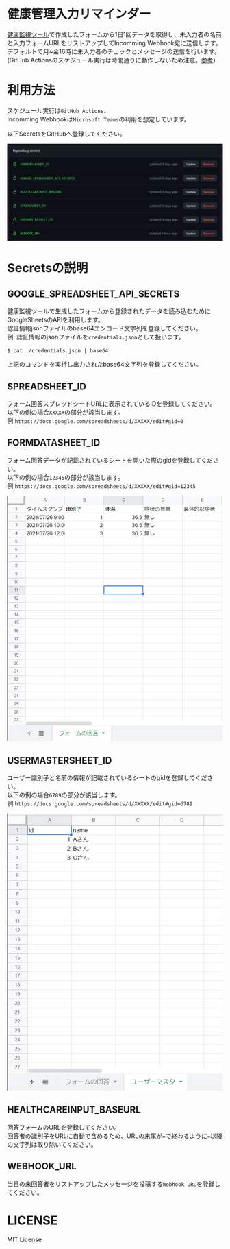 # 健康管理入力リマインダー
[健康監視ツール](https://www.health-monitoring.net/)で作成したフォームから1日1回データを取得し、未入力者の名前と入力フォームURLをリストアップしてIncomming Webhook宛に送信します。  
デフォルトで月~金16時に未入力者のチェックとメッセージの送信を行います。  
(GitHub Actionsのスケジュール実行は時間通りに動作しないため注意。[参考](https://docs.github.com/ja/actions/reference/events-that-trigger-workflows#scheduled-events))

# 利用方法
スケジュール実行は`GitHub Actions`、  
Incomming Webhookは`Microsoft Teams`の利用を想定しています。

以下SecretsをGitHubへ登録してください。

![](require_secrets.png)


# Secretsの説明
## GOOGLE_SPREADSHEET_API_SECRETS
健康監視ツールで生成したフォームから登録されたデータを読み込むためにGoogleSheetsのAPIを利用します。  
認証情報jsonファイルのbase64エンコード文字列を登録してください。  
例: 認証情報のjsonファイルを`credentials.json`として扱います。  
``` shell
$ cat ./credentials.json | base64
```
上記のコマンドを実行し出力されたbase64文字列を登録してください。

## SPREADSHEET_ID
フォーム回答スプレッドシートURLに表示されているIDを登録してください。  
以下の例の場合`XXXXX`の部分が該当します。  
例:`https://docs.google.com/spreadsheets/d/XXXXX/edit#gid=0`

## FORMDATASHEET_ID
フォーム回答データが記載されているシートを開いた際のgidを登録してください。  
以下の例の場合`12345`の部分が該当します。  
例:`https://docs.google.com/spreadsheets/d/XXXXX/edit#gid=12345`

![](formdatasheet_sample.png)  


## USERMASTERSHEET_ID
ユーザー識別子と名前の情報が記載されているシートのgidを登録してください。  
以下の例の場合`6789`の部分が該当します。  
例:`https://docs.google.com/spreadsheets/d/XXXXX/edit#gid=6789`

![](usermaster_samplepng.png)  

## HEALTHCAREINPUT_BASEURL
回答フォームのURLを登録してください。  
回答者の識別子をURLに自動で含めるため、URLの末尾が`=`で終わるように`=`以降の文字列は取り除いてください。

## WEBHOOK_URL
当日の未回答者をリストアップしたメッセージを投稿する`Webhook URL`を登録してください。

# LICENSE
MIT License